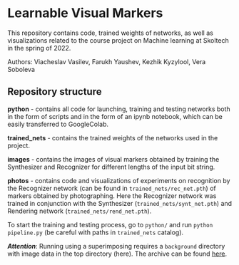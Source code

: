 # Learnable Visual Markers

This repository contains code, trained weights of networks, as well as visualizations related to the course project on Machine learning at Skoltech in the spring of 2022.

Authors: Viacheslav Vasilev, Farukh Yaushev, Kezhik Kyzylool, Vera Soboleva


## Repository structure

**python** - contains all code for launching, training and testing networks both in the form of scripts and in the form of an ipynb notebook, which can be easily transferred to GoogleColab.

**trained_nets** - contains the trained weights of the networks used in the project.

**images** - contains the images of visual markers obtained by training the Synthesizer and Recognizer for different lengths of the input bit string.

**photos** - contains code and visualizations of experiments on recognition by the Recognizer network (can be found in `trained_nets/rec_net.pth`) of markers obtained by photographing. Here the Recognizer network was trained in conjunction with the Synthesizer (`trained_nets/synt_net.pth`) and Rendering network (`trained_nets/rend_net.pth`).

To start the training and testing process, go to `python/` and run `python pipeline.py` (be careful with paths in `trained_nets` catalog).

***Attention***: Running using a superimposing requires a `background` directory with image data in the top directory (here). The archive can be found [here](https://drive.google.com/drive/folders/1nQolB0GQWXROYKacWqg0OzaPPw9V6Uxy).
